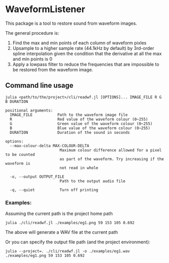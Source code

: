 # WaveformListener

This package is a tool to restore sound from waveform images.

The general procedure is:
1. Find the max and min points of each column of waveform pixles
2. Upsample to a higher sample rate (44.1kHz by default) by 3rd-order spline interpolation given the condition that the derivative at all the max and min points is 0
3. Apply a lowpass filter to reduce the frequencies that are impossible to be restored from the waveform image.

## Command line usage

```
julia <path/to/the/project>/cli/readwf.jl [OPTIONS]... IMAGE_FILE R G B DURATION

positional arguments:
  IMAGE_FILE           Path to the waveform image file
  R                    Red value of the waveform colour (0~255)
  G                    Green value of the waveform colour (0~255)
  B                    Blue value of the waveform colour (0~255)
  DURATION             Duration of the sound in seconds

options:
  --max-colour-delta MAX-COLOUR-DELTA
                        Maximum colour difference allowed for a pixel to be counted
                        as part of the waveform. Try increasing if the waveform is
                        not read in whole

  -o, --output OUTPUT_FILE
                        Path to the output audio file

  -q, --quiet           Turn off printing
```

### Examples:

Assuming the current path is the project home path

`julia ./cli/readwf.jl ./examples/eg1.png 59 153 105 0.692`

The above will generate a WAV file at the current path

Or you can specify the output file path (and the project environment):

`julia --project=. ./cli/readwf.jl -o ./examples/eg1.wav ./examples/eg1.png 59 153 105 0.692`
